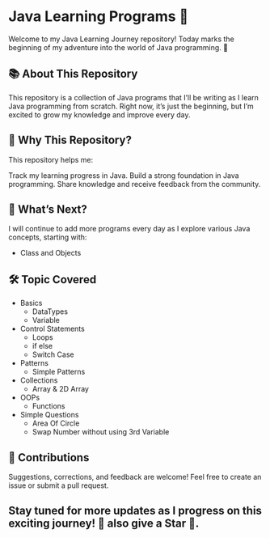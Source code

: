 # Java Learning Programs 🚀
Welcome to my Java Learning Journey repository! Today marks the beginning of my adventure into the world of Java programming. 🌟

## 📚 About This Repository

This repository is a collection of Java programs that I’ll be writing as I learn Java programming from scratch. Right now, it’s just the beginning, but I’m excited to grow my knowledge and improve every day.
## 🌟 Why This Repository?
This repository helps me:

Track my learning progress in Java.
Build a strong foundation in Java programming.
Share knowledge and receive feedback from the community.

## 🌱 What’s Next?

I will continue to add more programs every day as I explore various Java concepts, starting with:

- Class and Objects

## 🛠️ Topic Covered
- Basics
    - DataTypes
    - Variable
- Control Statements
    - Loops
    - if else
    - Switch Case
- Patterns
    - Simple Patterns
- Collections
    - Array & 2D Array
- OOPs
    - Functions
- Simple Questions
    - Area Of Circle
    - Swap Number without using 3rd Variable

## 🤝 Contributions
Suggestions, corrections, and feedback are welcome! Feel free to create an issue or submit a pull request.

## Stay tuned for more updates as I progress on this exciting journey! 🚀 also give a Star 🌟.